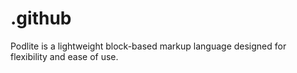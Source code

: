 # .github
Podlite is a lightweight block-based markup language designed for flexibility and ease of use.
